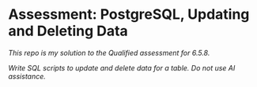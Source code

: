 # Assessment: PostgreSQL, Updating and Deleting Data

*This repo is my solution to the Qualified assessment for 6.5.8.*

*Write SQL scripts to update and delete data for a table. Do not use AI assistance.*
